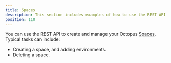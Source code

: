 ```yaml
---
title: Spaces
description: This section includes examples of how to use the REST API to create and manage spaces in Octopus.
position: 110
---
```

You can use the REST API to create and manage your Octopus [Spaces](/docs/administration/spaces/index.md). Typical tasks can include:

- Creating a space, and adding environments.
- Deleting a space.